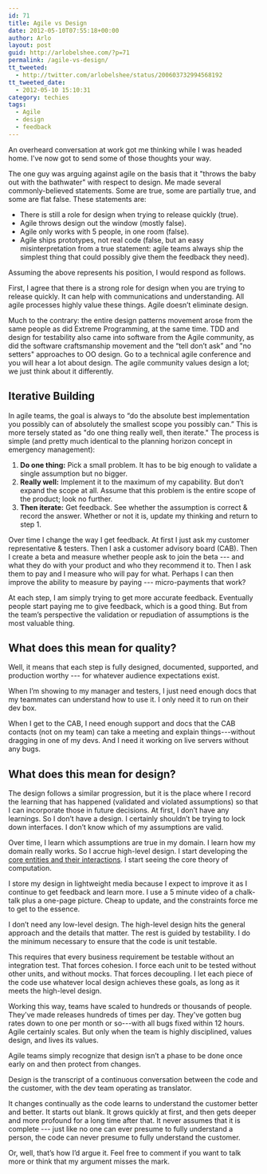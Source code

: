 ```yaml
---
id: 71
title: Agile vs Design
date: 2012-05-10T07:55:18+00:00
author: Arlo
layout: post
guid: http://arlobelshee.com/?p=71
permalink: /agile-vs-design/
tt_tweeted:
  - http://twitter.com/arlobelshee/status/200603732994568192
tt_tweeted_date:
  - 2012-05-10 15:10:31
category: techies
tags:
  - Agile
  - design
  - feedback
---
```

An overheard conversation at work got me thinking while I was headed home. I’ve now got to send some of those thoughts your way.

The one guy was arguing against agile on the basis that it "throws the baby out with the bathwater" with respect to design. Me made several commonly-believed statements. Some are true, some are partially true, and some are flat false.<!--more--> These statements are:

  * There is still a role for design when trying to release quickly (true).
  * Agile throws design out the window (mostly false).
  * Agile only works with 5 people, in one room (false).
  * Agile ships prototypes, not real code (false, but an easy misinterpretation from a true statement: agile teams always ship the simplest thing that could possibly give them the feedback they need).

Assuming the above represents his position, I would respond as follows.

First, I agree that there is a strong role for design when you are trying to release quickly. It can help with communications and understanding. All agile processes highly value these things. Agile doesn’t eliminate design.

Much to the contrary: the entire design patterns movement arose from the same people as did Extreme Programming, at the same time. TDD and design for testability also came into software from the Agile community, as did the software craftsmanship movement and the “tell don’t ask” and "no setters" approaches to OO design. Go to a technical agile conference and you will hear a lot about design. The agile community values design a lot; we just think about it differently.

## Iterative Building

In agile teams, the goal is always to “do the absolute best implementation you possibly can of absolutely the smallest scope you possibly can.” This is more tersely stated as "do one thing really well, then iterate." The process is simple (and pretty much identical to the planning horizon concept in emergency management):

  1. **Do one thing:** Pick a small problem. It has to be big enough to validate a single assumption but no bigger.
  2. **Really well:** Implement it to the maximum of my capability. But don’t expand the scope at all. Assume that this problem is the entire scope of the product; look no further.
  3. **Then iterate:** Get feedback. See whether the assumption is correct & record the answer. Whether or not it is, update my thinking and return to step 1.

Over time I change the way I get feedback. At first I just ask my customer representative & testers. Then I ask a customer advisory board (CAB). Then I create a beta and measure whether people ask to join the beta --- and what they do with your product and who they recommend it to. Then I ask them to pay and I measure who will pay for what. Perhaps I can then improve the ability to measure by paying --- micro-payments that work?

At each step, I am simply trying to get more accurate feedback. Eventually people start paying me to give feedback, which is a good thing. But from the team’s perspective the validation or repudiation of assumptions is the most valuable thing.

## What does this mean for quality?

Well, it means that each step is fully designed, documented, supported, and production worthy --- for whatever audience expectations exist.

When I’m showing to my manager and testers, I just need enough docs that my teammates can understand how to use it. I only need it to run on their dev box.

When I get to the CAB, I need enough support and docs that the CAB contacts (not on my team) can take a meeting and explain things---without dragging in one of my devs. And I need it working on live servers without any bugs.

## What does this mean for design?

The design follows a similar progression, but it is the place where I record the learning that has happened (validated and violated assumptions) so that I can incorporate those in future decisions. At first, I don’t have any learnings. So I don’t have a design. I certainly shouldn’t be trying to lock down interfaces. I don’t know which of my assumptions are valid.

Over time, I learn which assumptions are true in my domain. I learn how my domain really works. So I accrue high-level design. I start developing the [core entities and their interactions](http://en.wikipedia.org/wiki/Domain-driven_design). I start seeing the core theory of computation.

I store my design in lightweight media because I expect to improve it as I continue to get feedback and learn more. I use a 5 minute video of a chalk-talk plus a one-page picture. Cheap to update, and the constraints force me to get to the essence.

I don’t need any low-level design. The high-level design hits the general approach and the details that matter. The rest is guided by testability. I do the minimum necessary to ensure that the code is unit testable.

This requires that every business requirement be testable without an integration test. That forces cohesion. I force each unit to be tested without other units, and without mocks. That forces decoupling. I let each piece of the code use whatever local design achieves these goals, as long as it meets the high-level design.

Working this way, teams have scaled to hundreds or thousands of people. They've made releases hundreds of times per day. They've gotten bug rates down to one per month or so---with all bugs fixed within 12 hours. Agile certainly scales. But only when the team is highly disciplined, values design, and lives its values.

Agile teams simply recognize that design isn’t a phase to be done once early on and then protect from changes.

Design is the transcript of a continuous conversation between the code and the customer, with the dev team operating as translator.

It changes continually as the code learns to understand the customer better and better. It starts out blank. It grows quickly at first, and then gets deeper and more profound for a long time after that. It never assumes that it is complete --- just like no one can ever presume to fully understand a person, the code can never presume to fully understand the customer.

Or, well, that’s how I’d argue it. Feel free to comment if you want to talk more or think that my argument misses the mark.
